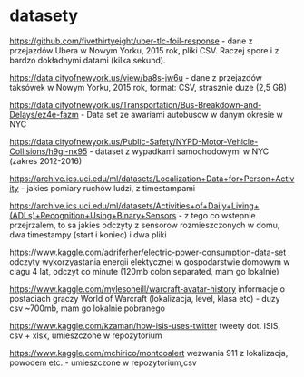 # datasety

https://github.com/fivethirtyeight/uber-tlc-foil-response - dane z przejazdów Ubera w Nowym Yorku, 2015 rok, pliki CSV. Raczej spore i z bardzo dokładnymi datami (kilka sekund).

https://data.cityofnewyork.us/view/ba8s-jw6u - dane z przejazdów taksówek w Nowym Yorku, 2015 rok, format: CSV, strasznie duze (2,5 GB)

https://data.cityofnewyork.us/Transportation/Bus-Breakdown-and-Delays/ez4e-fazm - Data set ze awariami autobusow w danym okresie w NYC

https://data.cityofnewyork.us/Public-Safety/NYPD-Motor-Vehicle-Collisions/h9gi-nx95 - dataset z wypadkami samochodowymi w NYC (zakres 2012-2016)

https://archive.ics.uci.edu/ml/datasets/Localization+Data+for+Person+Activity - jakies pomiary ruchów ludzi, z timestampami

https://archive.ics.uci.edu/ml/datasets/Activities+of+Daily+Living+(ADLs)+Recognition+Using+Binary+Sensors - z tego co wstepnie przejrzalem, to sa jakies odczyty z sensorow rozmieszczonych w domu, dwa timestampy (start i koniec) i dwa pliki

https://www.kaggle.com/adriferher/electric-power-consumption-data-set
odczyty wykorzyastania energii elektycznej w gospodarstwie domowym w ciagu 4 lat, odczyt co minute (120mb colon separated, mam go lokalnie)

https://www.kaggle.com/mylesoneill/warcraft-avatar-history
informacje o postaciach graczy World of Warcraft (lokalizacja, level, klasa etc) - duzy csv ~700mb, mam go lokalnie pobranego

https://www.kaggle.com/kzaman/how-isis-uses-twitter
tweety dot. ISIS, csv + xlsx, umieszczone w repozytorium

https://www.kaggle.com/mchirico/montcoalert
wezwania 911 z lokalizacja, powodem etc. - umieszczone w repozytorium,csv



